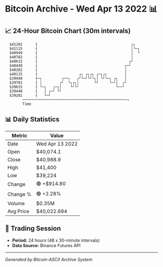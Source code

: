 # Bitcoin Archive - Wed Apr 13 2022 📊

## 📈 24-Hour Bitcoin Chart (30m intervals)

```
  $41282      ┤                                           ┌┐   
  $41115      ┤                                           │└─┐ 
  $40949      ┤                                           │  └ 
  $40782      ┤                                           │    
  $40615      ┤                                          ┌┘    
  $40448      ┤                                        ┌─┘     
  $40282      ┤                                        │       
  $40115      ┤                   ┌┐ ┌┐┌┐ ┌─┐┌┐        │       
  $39948      ┼─┐         ┌──┐   ┌┘└─┘└┘└┐│ └┘└─┐ ┌┐   │       
  $39781      ┤ │        ┌┘  └┐┌┐│       └┘     └─┘│  ┌┘       
  $39615      ┤ └─┐   ┌─┐│    └┘└┘                 └──┘        
  $39448      ┤   │ ┌─┘ └┘                                     
  $39281      ┤   └─┘                                          
        ────────────────────────────────────────────────→
        Time
```

## 📊 Daily Statistics

| Metric | Value |
|--------|-------|
| Date | Wed Apr 13 2022 |
| Open | $40,074.1 |
| Close | $40,988.9 |
| High | $41,400 |
| Low | $39,224 |
| Change | 🟢 +$914.80 |
| Change % | 🟢 +2.28% |
| Volume | $0.35M |
| Avg Price | $40,022.694 |

## 📅 Trading Session

- **Period:** 24 hours (48 x 30-minute intervals)
- **Data Source:** Binance Futures API

---
*Generated by Bitcoin-ASCII Archive System*
